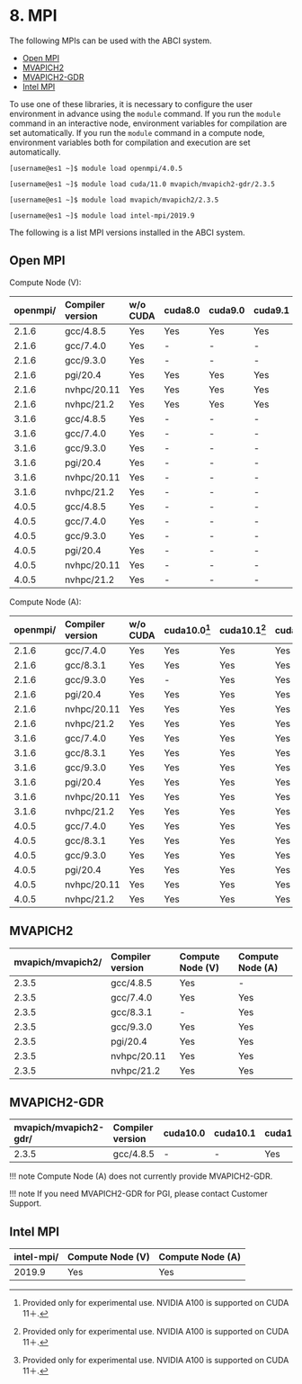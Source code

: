 # 8. MPI

The following MPIs can be used with the ABCI system.

* [Open MPI](https://www.open-mpi.org/)
* [MVAPICH2](http://mvapich.cse.ohio-state.edu/overview/#mv2)
* [MVAPICH2-GDR](http://mvapich.cse.ohio-state.edu/overview/#mv2gdr)
* [Intel MPI](https://software.intel.com/en-us/intel-mpi-library)

To use one of these libraries, it is necessary to configure the user environment in advance using the `module` command.
If you run the `module` command in an interactive node, environment variables for compilation are set automatically.
If you run the `module` command in a compute node, environment variables both for compilation and execution are set automatically.

```
[username@es1 ~]$ module load openmpi/4.0.5
```

```
[username@es1 ~]$ module load cuda/11.0 mvapich/mvapich2-gdr/2.3.5
```

```
[username@es1 ~]$ module load mvapich/mvapich2/2.3.5
```

```
[username@es1 ~]$ module load intel-mpi/2019.9
```

The following is a list MPI versions installed in the ABCI system.

## Open MPI

Compute Node (V):

| openmpi/ | Compiler version | w/o CUDA | cuda8.0 | cuda9.0 | cuda9.1 | cuda9.2 | cuda10.0 | cuda10.1 | cuda10.2 | cuda11.0 | cuda11.1 | cuda11.2 |
|:--|:--|:--|:--|:--|:--|:--|:--|:--|:--|:--|:--|:--|
| 2.1.6  | gcc/4.8.5     | Yes | Yes | Yes | Yes | Yes | Yes | Yes | Yes | Yes | Yes | Yes |
| 2.1.6  | gcc/7.4.0     | Yes | -   | -   | -   | Yes | Yes | Yes | Yes | Yes | Yes | Yes |
| 2.1.6  | gcc/9.3.0     | Yes | -   | -   | -   | -   | -   | Yes | Yes | Yes | Yes | Yes |
| 2.1.6  | pgi/20.4      | Yes | Yes | Yes | Yes | Yes | Yes | Yes | Yes | Yes | Yes | Yes |
| 2.1.6  | nvhpc/20.11   | Yes | Yes | Yes | Yes | Yes | Yes | Yes | Yes | Yes | Yes | Yes |
| 2.1.6  | nvhpc/21.2    | Yes | Yes | Yes | Yes | Yes | Yes | Yes | Yes | Yes | Yes | Yes |
| 3.1.6  | gcc/4.8.5     | Yes | -   | -   | -   | Yes | Yes | Yes | Yes | Yes | Yes | Yes |
| 3.1.6  | gcc/7.4.0     | Yes | -   | -   | -   | Yes | Yes | Yes | Yes | Yes | Yes | Yes |
| 3.1.6  | gcc/9.3.0     | Yes | -   | -   | -   | Yes | Yes | Yes | Yes | Yes | Yes | Yes |
| 3.1.6  | pgi/20.4      | Yes | -   | -   | -   | Yes | Yes | Yes | Yes | Yes | Yes | Yes |
| 3.1.6  | nvhpc/20.11   | Yes | -   | -   | -   | Yes | Yes | Yes | Yes | Yes | Yes | Yes |
| 3.1.6  | nvhpc/21.2    | Yes | -   | -   | -   | Yes | Yes | Yes | Yes | Yes | Yes | Yes |
| 4.0.5  | gcc/4.8.5     | Yes | -   | -   | -   | Yes | Yes | Yes | Yes | Yes | Yes | Yes |
| 4.0.5  | gcc/7.4.0     | Yes | -   | -   | -   | Yes | Yes | Yes | Yes | Yes | Yes | Yes |
| 4.0.5  | gcc/9.3.0     | Yes | -   | -   | -   | Yes | Yes | Yes | Yes | Yes | Yes | Yes |
| 4.0.5  | pgi/20.4      | Yes | -   | -   | -   | Yes | Yes | Yes | Yes | Yes | Yes | Yes |
| 4.0.5  | nvhpc/20.11   | Yes | -   | -   | -   | Yes | Yes | Yes | Yes | Yes | Yes | Yes |
| 4.0.5  | nvhpc/21.2    | Yes | -   | -   | -   | Yes | Yes | Yes | Yes | Yes | Yes | Yes |

Compute Node (A):

| openmpi/ | Compiler version | w/o CUDA | cuda10.0[^1] | cuda10.1[^1] | cuda10.2[^1] | cuda11.0 | cuda11.1 | cuda11.2 |
|:--|:--|:--|:--|:--|:--|:--|:--|:--|
| 2.1.6  | gcc/7.4.0     | Yes | Yes | Yes | Yes | Yes | Yes | Yes |
| 2.1.6  | gcc/8.3.1     | Yes | Yes | Yes | Yes | Yes | Yes | Yes |
| 2.1.6  | gcc/9.3.0     | Yes | -   | Yes | Yes | Yes | Yes | Yes |
| 2.1.6  | pgi/20.4      | Yes | Yes | Yes | Yes | Yes | Yes | Yes |
| 2.1.6  | nvhpc/20.11   | Yes | Yes | Yes | Yes | Yes | Yes | Yes |
| 2.1.6  | nvhpc/21.2    | Yes | Yes | Yes | Yes | Yes | Yes | Yes |
| 3.1.6  | gcc/7.4.0     | Yes | Yes | Yes | Yes | Yes | Yes | Yes |
| 3.1.6  | gcc/8.3.1     | Yes | Yes | Yes | Yes | Yes | Yes | Yes |
| 3.1.6  | gcc/9.3.0     | Yes | Yes | Yes | Yes | Yes | Yes | Yes |
| 3.1.6  | pgi/20.4      | Yes | Yes | Yes | Yes | Yes | Yes | Yes |
| 3.1.6  | nvhpc/20.11   | Yes | Yes | Yes | Yes | Yes | Yes | Yes |
| 3.1.6  | nvhpc/21.2    | Yes | Yes | Yes | Yes | Yes | Yes | Yes |
| 4.0.5  | gcc/7.4.0     | Yes | Yes | Yes | Yes | Yes | Yes | Yes |
| 4.0.5  | gcc/8.3.1     | Yes | Yes | Yes | Yes | Yes | Yes | Yes |
| 4.0.5  | gcc/9.3.0     | Yes | Yes | Yes | Yes | Yes | Yes | Yes |
| 4.0.5  | pgi/20.4      | Yes | Yes | Yes | Yes | Yes | Yes | Yes |
| 4.0.5  | nvhpc/20.11   | Yes | Yes | Yes | Yes | Yes | Yes | Yes |
| 4.0.5  | nvhpc/21.2    | Yes | Yes | Yes | Yes | Yes | Yes | Yes |

[^1]: Provided only for experimental use. NVIDIA A100 is supported on CUDA 11＋.

## MVAPICH2

| mvapich/mvapich2/ | Compiler version | Compute Node (V) | Compute Node (A) |
|:--|:--|:--|:--|
| 2.3.5 | gcc/4.8.5     | Yes | -   |
| 2.3.5 | gcc/7.4.0     | Yes | Yes |
| 2.3.5 | gcc/8.3.1     | -   | Yes |
| 2.3.5 | gcc/9.3.0     | Yes | Yes |
| 2.3.5 | pgi/20.4      | Yes | Yes |
| 2.3.5 | nvhpc/20.11   | Yes | Yes |
| 2.3.5 | nvhpc/21.2    | Yes | Yes |

## MVAPICH2-GDR

| mvapich/mvapich2-gdr/ | Compiler version | cuda10.0 | cuda10.1 | cuda10.2 | cuda11.0 |
|:--|:--|:--|:--|:--|:--|
| 2.3.5  | gcc/4.8.5 | -   | -   | Yes | Yes |

!!! note
    Compute Node (A) does not currently provide MVAPICH2-GDR.

!!! note
    If you need MVAPICH2-GDR for PGI, please contact Customer Support.

## Intel MPI

| intel-mpi/ | Compute Node (V) | Compute Node (A) |
|:--|:--|:--|
| 2019.9 | Yes | Yes |
